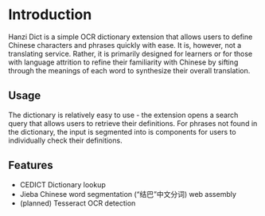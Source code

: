 # Introduction

Hanzi Dict is a simple OCR dictionary extension that allows users to define
Chinese characters and phrases quickly with ease. It is, however, not a 
translating service. Rather, it is primarily designed for learners or for those
with language attrition to refine their familiarity with Chinese by sifting
through the meanings of each word to synthesize their overall translation.

## Usage

The dictionary is relatively easy to use - the extension opens a search query
that allows users to retrieve their definitions. For phrases not found in the 
dictionary, the input is segmented into is components for users to individually
check their definitions.

## Features

- CEDICT Dictionary lookup
- Jieba Chinese word segmentation (“结巴”中文分词) web assembly 
- (planned) Tesseract OCR detection 

